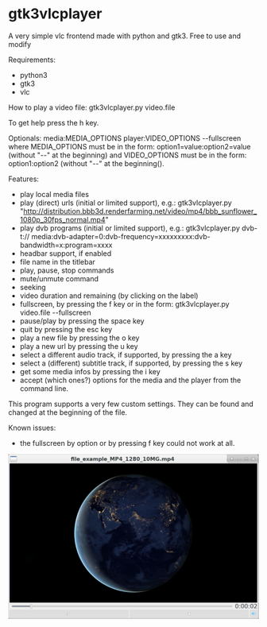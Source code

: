 # gtk3vlcplayer
A very simple vlc frontend made with python and gtk3.
Free to use and modify

Requirements:
- python3
- gtk3
- vlc

How to play a video file:
gtk3vlcplayer.py video.file

To get help press the h key.

Optionals: media:MEDIA_OPTIONS player:VIDEO_OPTIONS --fullscreen
where MEDIA_OPTIONS must be in the form: option1=value:option2=value (without "--" at the beginning)
and VIDEO_OPTIONS must be in the form: option1:option2 (without "--" at the beginning().

Features:
- play local media files
- play (direct) urls (initial or limited support), e.g.: gtk3vlcplayer.py "http://distribution.bbb3d.renderfarming.net/video/mp4/bbb_sunflower_1080p_30fps_normal.mp4"
- play dvb programs (initial or limited support), e.g.: gtk3vlcplayer.py dvb-t:// media:dvb-adapter=0:dvb-frequency=xxxxxxxxx:dvb-bandwidth=x:program=xxxx
- headbar support, if enabled
- file name in the titlebar
- play, pause, stop commands
- mute/unmute command
- seeking
- video duration and remaining (by clicking on the label)
- fullscreen, by pressing the f key or in the form: gtk3vlcplayer.py video.file --fullscreen
- pause/play by pressing the space key
- quit by pressing the esc key
- play a new file by pressing the o key
- play a new url by pressing the u key
- select a different audio track, if supported, by pressing the a key
- select a (different) subtitle track, if supported, by pressing the s key
- get some media infos by pressing the i key
- accept (which ones?) options for the media and the player from the command line.

This program supports a very few custom settings. They can be found and changed at the beginning of the file.

Known issues:
- the fullscreen by option or by pressing f key could not work at all.

![My image](https://github.com/frank038/gtk2vlcplayer/blob/main/screenshot.png)
